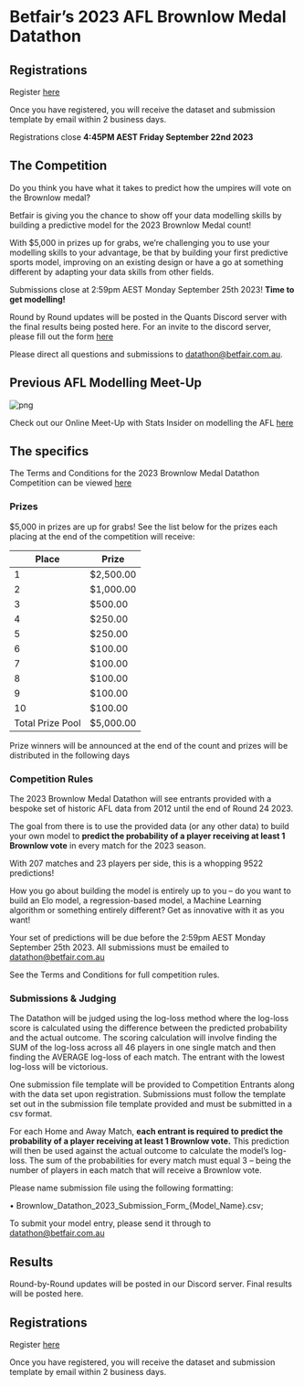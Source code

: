 # Betfair’s 2023 AFL Brownlow Medal Datathon

## Registrations

Register [here](https://forms.office.com/r/padSktAhB5)

Once you have registered, you will receive the dataset and submission template by email within 2 business days.

Registrations close **4:45PM AEST Friday September 22nd 2023**

## The Competition

Do you think you have what it takes to predict how the umpires will vote on the Brownlow medal?

Betfair is giving you the chance to show off your data modelling skills by building a predictive model for the 2023 Brownlow Medal count!

With $5,000 in prizes up for grabs, we’re challenging you to use your modelling skills to your advantage, be that by building your first predictive sports model, improving on an existing design or have a go at something different by adapting your data skills from other fields.

Submissions close at 2:59pm AEST Monday September 25th 2023!
**Time to get modelling!**

Round by Round updates will be posted in the Quants Discord server with the final results being posted here. 
For an invite to the discord server, please fill out the form [here](https://forms.office.com/r/ZG9ea1xQj1 )

Please direct all questions and submissions to [datathon@betfair.com.au](mailto:datathon@betfair.com.au).

## Previous AFL Modelling Meet-Up
![png](../img/AFL-Meet-Up.png)

Check out our Online Meet-Up with Stats Insider on modelling the AFL [here](https://www.youtube.com/watch?v=8Zq87d1AVyI&list=PLvw8KRdyfOY19ys_5lpSpcbjpy_PBoZEZ&index=21)
## The specifics

The Terms and Conditions for the 2023 Brownlow Medal Datathon Competition can be viewed [here](../assets/Brownlow_2023_TCs.pdf)

### Prizes

$5,000 in prizes are up for grabs!
See the list below for the prizes each placing at the end of the competition will receive:

| Place | Prize |
| --- | --- |
| 1 | $2,500.00 |
| 2 | $1,000.00 |
| 3 | $500.00 |
| 4 | $250.00 |
| 5 | $250.00 |
| 6 | $100.00 |
| 7 | $100.00 |
| 8 | $100.00 | 
| 9 | $100.00 | 
| 10 | $100.00 |
| Total Prize Pool | $5,000.00 | 

Prize winners will be announced at the end of the count and prizes will be distributed in the following days

### Competition Rules

The 2023 Brownlow Medal Datathon will see entrants provided with a bespoke set of historic AFL data from 2012 until the end of Round 24 2023.

The goal from there is to use the provided data (or any other data) to build your own model to **predict the probability of a player receiving at least 1 Brownlow vote** in every match for the 2023 season.

With 207 matches and 23 players per side, this is a whopping 9522 predictions!

How you go about building the model is entirely up to you – do you want to build an Elo model, a regression-based model, a Machine Learning algorithm or something entirely different? Get as innovative with it as you want!

Your set of predictions will be due before the 2:59pm AEST Monday September 25th 2023. All submissions must be emailed to [datathon@betfair.com.au](mailto:datathon@betfair.com.au)

See the Terms and Conditions for full competition rules. 

### Submissions & Judging

The Datathon will be judged using the log-loss method where the log-loss score is calculated using the difference between the predicted probability and the actual outcome. The scoring calculation will involve finding the SUM of the log-loss across all 46 players in one single match and then finding the AVERAGE log-loss of each match. The entrant with the lowest log-loss will be victorious.

One submission file template will be provided to Competition Entrants along with the data set upon registration. Submissions must follow the template set out in the submission file template provided and must be submitted in a csv format.

For each Home and Away Match, **each entrant is required to predict the probability of a player receiving at least 1 Brownlow vote.** This prediction will then be used against the actual outcome to calculate the model’s log-loss. The sum of the probabilities for every match must equal 3 – being the number of players in each match that will receive a Brownlow vote.

Please name submission file using the following formatting:

• Brownlow_Datathon_2023_Submission_Form_{Model_Name}.csv;

To submit your model entry, please send it through to [datathon@betfair.com.au](mailto:datathon@betfair.com.au)

## Results

Round-by-Round updates will be posted in our Discord server. Final results will be posted here.

## Registrations
 
Register [here](https://forms.office.com/r/padSktAhB5)

Once you have registered, you will receive the dataset and submission template by email within 2 business days.